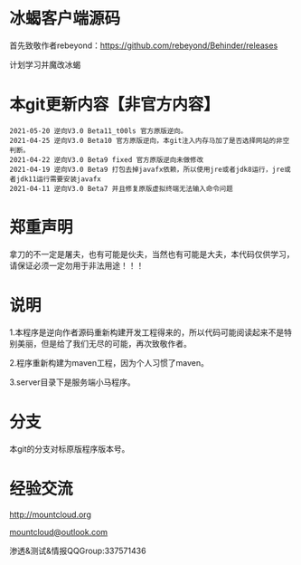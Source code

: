 # 冰蝎客户端源码
首先致敬作者rebeyond：https://github.com/rebeyond/Behinder/releases

计划学习并魔改冰蝎
# 本git更新内容【非官方内容】
```
2021-05-20 逆向V3.0 Beta11_t00ls 官方原版逆向。
2021-04-25 逆向V3.0 Beta10 官方原版逆向，本git注入内存马加了是否选择网站的非空判断。
2021-04-22 逆向V3.0 Beta9 fixed 官方原版逆向未做修改
2021-04-19 逆向V3.0 Beta9 打包去掉javafx依赖，所以使用jre或者jdk8运行，jre或者jdk11运行需要安装javafx
2021-04-11 逆向V3.0 Beta7 并且修复原版虚拟终端无法输入命令问题
```

# 郑重声明
拿刀的不一定是屠夫，也有可能是伙夫，当然也有可能是大夫，本代码仅供学习，请保证必须一定勿用于非法用途！！！

# 说明
1.本程序是逆向作者源码重新构建开发工程得来的，所以代码可能阅读起来不是特别美丽，但是给了我们无尽的可能，再次致敬作者。

2.程序重新构建为maven工程，因为个人习惯了maven。

3.server目录下是服务端小马程序。


# 分支
本git的分支对标原版程序版本号。

# 经验交流
http://mountcloud.org

mountcloud@outlook.com

渗透&测试&情报QQGroup:337571436
